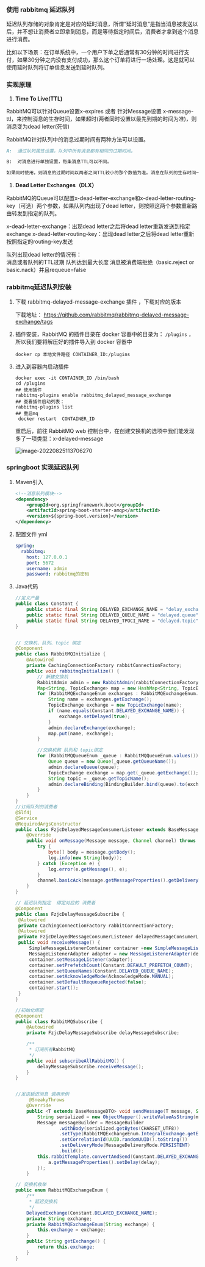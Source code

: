 ### 使用 rabbitmq 延迟队列

延迟队列存储的对象肯定是对应的延时消息，所谓”延时消息”是指当消息被发送以后，并不想让消费者立即拿到消息，而是等待指定时间后，消费者才拿到这个消息进行消费。

比如以下场景：在订单系统中，一个用户下单之后通常有30分钟的时间进行支付，如果30分钟之内没有支付成功，那么这个订单将进行一场处理。这是就可以使用延时队列将订单信息发送到延时队列。

### 实现原理

1. **Time To Live(TTL)**

  RabbitMQ可以针对Queue设置x-expires 或者 针对Message设置 x-message-ttl，来控制消息的生存时间，如果超时(两者同时设置以最先到期的时间为准)，则消息变为dead letter(死信)
    
  RabbitMQ针对队列中的消息过期时间有两种方法可以设置。  

```md
A:  通过队列属性设置，队列中所有消息都有相同的过期时间。

B:  对消息进行单独设置，每条消息TTL可以不同。

如果同时使用，则消息的过期时间以两者之间TTL较小的那个数值为准。消息在队列的生存时间一旦超过设置的TTL值，就成为dead letter
```

1. **Dead Letter Exchanges（DLX）**

RabbitMQ的Queue可以配置x-dead-letter-exchange和x-dead-letter-routing-key（可选）两个参数，如果队列内出现了dead letter，则按照这两个参数重新路由转发到指定的队列。

x-dead-letter-exchange：出现dead letter之后将dead letter重新发送到指定exchange
x-dead-letter-routing-key：出现dead letter之后将dead letter重新按照指定的routing-key发送

队列出现dead letter的情况有：  
  消息或者队列的TTL过期
  队列达到最大长度
  消息被消费端拒绝（basic.reject or basic.nack）并且requeue=false



### rabbitmq延迟队列安装

1. 下载 rabbitmq-delayed-message-exchange 插件 ，下载对应的版本

   下载地址：  https://github.com/rabbitmq/rabbitmq-delayed-message-exchange/tags

2. 插件安装，RabbitMQ 的插件目录在 docker 容器中的目录为： `/plugins` ，所以我们要将解压好的插件导入到 docker 容器中

   ```shell
   docker cp 本地文件路径 CONTAINER_ID:/plugins
   ```

3. 进入到容器内启动插件

   ```shell
   docker exec -it CONTAINER_ID /bin/bash
   cd /plugins
   ## 使用插件
   rabbitmq-plugins enable rabbitmq_delayed_message_exchange
   ## 查看插件启动列表： 
   rabbitmq-plugins list
   ## 重启mq
    docker restart  CONTAINER_ID
   ```

   重启后，前往 RabbitMQ web 控制台中，在创建交换机的选项中我们能发现多了一项类型：x-delayed-message

   ![image-20220825113706270](https://qiniu.muluofeng.com//uPic/202208/image-20220825113706270.png)

### springboot 实现延迟队列

1. Maven引入

   ```xml
   <!--消息队列模块-->
   <dependency>
       <groupId>org.springframework.boot</groupId>
       <artifactId>spring-boot-starter-amqp</artifactId>
       <version>${spring-boot.version}</version>
   </dependency>
   ```

2. 配置文件 yml

   ```yml
   spring:
     rabbitmq:
       host: 127.0.0.1
       port: 5672
       username: admin
       password: rabbitmq的密码
   ```



3. Java代码

   ```java
   //定义产量
   public class Constant {
       public static final String DELAYED_EXCHANGE_NAME = "delay_exchange";
       public static final String DELAYED_QUEUE_NAME = "delayed.queue";
       public static final String DELAYED_TPOCI_NAME = "delayed.topic";
   }
   
   
   // 交换机、队列、topic 绑定
   @Component
   public class RabbitMQInitialize {
       @Autowired
       private CachingConnectionFactory rabbitConnectionFactory;
       public void rabbitmqInitialize() {
           // 新建交换机
           RabbitAdmin admin = new RabbitAdmin(rabbitConnectionFactory);
           Map<String, TopicExchange> map = new HashMap<String, TopicExchange>();
           for (RabbitMQExchangeEnum exchanges : RabbitMQExchangeEnum.values()) {
               String name = exchanges.getExchange();
               TopicExchange exchange = new TopicExchange(name);
               if (name.equals(Constant.DELAYED_EXCHANGE_NAME)) {
                   exchange.setDelayed(true);
               }
               admin.declareExchange(exchange);
               map.put(name, exchange);
           }
   
           //交换机和 队列和 topic绑定
           for (RabbitMQQueueEnum _queue : RabbitMQQueueEnum.values()) {
               Queue queue = new Queue(_queue.getQueueName());
               admin.declareQueue(queue);
               TopicExchange exchange = map.get(_queue.getExchange());
               String topic = _queue.getTopicName();
               admin.declareBinding(BindingBuilder.bind(queue).to(exchange).with(topic));
           }
       }
   }
   //订阅队列的消费者
   @Slf4j
   @Service
   @RequiredArgsConstructor
   public class FzjcDelayedMessageConsumerListener extends BaseMessageConsumerListener implements ChannelAwareMessageListener {
       @Override
       public void onMessage(Message message, Channel channel) throws Exception {
           try {
               byte[] body = message.getBody();
               log.info(new String(body));
           } catch (Exception e) {
               log.error(e.getMessage(), e);
           }
           channel.basicAck(message.getMessageProperties().getDeliveryTag(), false);
       }
   }
   
   // 延迟队列指定  绑定对应的 消费者
   @Component
   public class FzjcDelayMessageSubscribe {
   	@Autowired
   	private CachingConnectionFactory rabbitConnectionFactory;
   	@Autowired
   	private FzjcDelayedMessageConsumerListener delayedMessageConsumerListener;
   	public void receiveMessage() {
   		SimpleMessageListenerContainer container =new SimpleMessageListenerContainer(rabbitConnectionFactory);
   	    MessageListenerAdapter adapter = new MessageListenerAdapter(delayedMessageConsumerListener);
   	    container.setMessageListener(adapter);
   	    container.setPrefetchCount(Constant.DEFAULT_PREFETCH_COUNT);
   	    container.setQueueNames(Constant.DELAYED_QUEUE_NAME);
   	    container.setAcknowledgeMode(AcknowledgeMode.MANUAL);
   	    container.setDefaultRequeueRejected(false);
   	    container.start();
   	}
   }
   
   //初始化绑定
   @Component
   public class RabbitMQSubscribe {
       @Autowired
       private FzjcDelayMessageSubscribe delayMessageSubscribe;
   
       /**
        * 订阅所有RabbitMQ
        */
       public void subscribeAllRabbitMQ() {
           delayMessageSubscribe.receiveMessage();
       }
   }
   
   
   //发送延迟消息 调用示例
     	@SneakyThrows
       @Override
       public <T extends BaseMessageDTO> void sendMessage(T message, String topic, Integer delay) {
           String serialized = new ObjectMapper().writeValueAsString(message);
           Message messageBuilder = MessageBuilder
                   .withBody(serialized.getBytes(CHARSET_UTF8))
                   .setType(RabbitMQExchangeEnum.IntegralExchange.getExchange())
                   .setCorrelationId(UUID.randomUUID().toString())
                   .setDeliveryMode(MessageDeliveryMode.PERSISTENT)
                   .build();
           this.rabbitTemplate.convertAndSend(Constant.DELAYED_EXCHANGE_NAME, topic, messageBuilder,a->{
               a.getMessageProperties().setDelay(delay);
           });
       }
   
   
   ```

   ```java
   // 交换机枚举
   public enum RabbitMQExchangeEnum {
       /**
        * 延迟交换机
        */
       DelayedExchange(Constant.DELAYED_EXCHANGE_NAME);
       private String exchange;
       private RabbitMQExchangeEnum(String exchange) {
           this.exchange = exchange;
       }
       public String getExchange() {
           return this.exchange;
       }
   }
   ```

   
